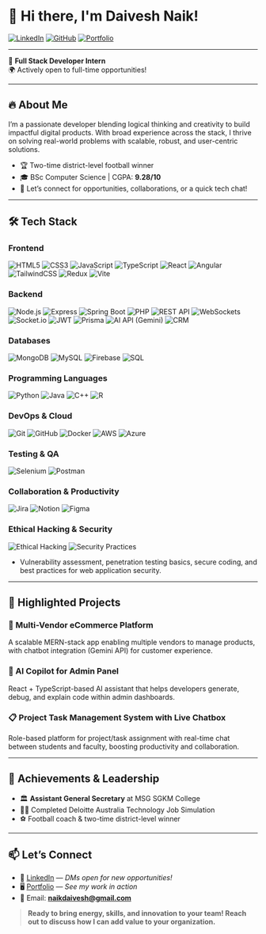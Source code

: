 # 👋 Hi there, I'm Daivesh Naik!

[![LinkedIn](https://img.shields.io/badge/LinkedIn-blue?style=for-the-badge&logo=linkedin&logoColor=white)](http://www.linkedin.com/in/daivesh-naik)
[![GitHub](https://img.shields.io/badge/GitHub-181717?style=for-the-badge&logo=github&logoColor=white)](https://github.com/DaiveshNaik)
[![Portfolio](https://img.shields.io/badge/Portfolio-FF5722?style=for-the-badge&logo=Firefox-Browser&logoColor=white)](https://www.daiveshnaik.me/)

---

🚀 **Full Stack Developer Intern**  
🌍 Actively open to full-time opportunities!

---

## 🔥 About Me

I’m a passionate developer blending logical thinking and creativity to build impactful digital products. With broad experience across the stack, I thrive on solving real-world problems with scalable, robust, and user-centric solutions.

- 🏆 Two-time district-level football winner 
- 🎓 BSc Computer Science | CGPA: **9.28/10**
- 💬 Let’s connect for opportunities, collaborations, or a quick tech chat!

---

## 🛠️ Tech Stack

### **Frontend**
![HTML5](https://img.shields.io/badge/HTML5-E34F26?style=flat-square&logo=html5&logoColor=fff)
![CSS3](https://img.shields.io/badge/CSS3-1572B6?style=flat-square&logo=css3&logoColor=fff)
![JavaScript](https://img.shields.io/badge/JavaScript-F7DF1E?style=flat-square&logo=javascript&logoColor=222)
![TypeScript](https://img.shields.io/badge/TypeScript-007ACC?style=flat-square&logo=typescript&logoColor=fff)
![React](https://img.shields.io/badge/React-20232A?style=flat-square&logo=react)
![Angular](https://img.shields.io/badge/Angular-DD0031?style=flat-square&logo=angular&logoColor=fff)
![TailwindCSS](https://img.shields.io/badge/Tailwind_CSS-38B2AC?style=flat-square&logo=tailwind-css&logoColor=fff)
![Redux](https://img.shields.io/badge/Redux-764ABC?style=flat-square&logo=redux&logoColor=fff)
![Vite](https://img.shields.io/badge/Vite-646CFF?style=flat-square&logo=vite&logoColor=fff)

### **Backend**
![Node.js](https://img.shields.io/badge/Node.js-339933?style=flat-square&logo=node.js&logoColor=fff)
![Express](https://img.shields.io/badge/Express.js-000?style=flat-square&logo=express&logoColor=fff)
![Spring Boot](https://img.shields.io/badge/Spring_Boot-6DB33F?style=flat-square&logo=spring-boot&logoColor=fff)
![PHP](https://img.shields.io/badge/PHP-777BB4?style=flat-square&logo=php&logoColor=fff)
![REST API](https://img.shields.io/badge/REST--API-0052CC?style=flat-square&logo=rest&logoColor=fff)
![WebSockets](https://img.shields.io/badge/WebSockets-3F3F3F?style=flat-square&logo=websocket&logoColor=fff)
![Socket.io](https://img.shields.io/badge/Socket.io-010101?style=flat-square&logo=socket.io&logoColor=fff)
![JWT](https://img.shields.io/badge/JWT-000?style=flat-square&logo=json-web-tokens&logoColor=fff)
![Prisma](https://img.shields.io/badge/Prisma-2D3748?style=flat-square&logo=prisma&logoColor=fff)
![AI API (Gemini)](https://img.shields.io/badge/Gemini-0F9D58?style=flat-square&logo=google&logoColor=fff)
![CRM](https://img.shields.io/badge/CRM-1976D2?style=flat-square&logo=crm&logoColor=fff)

### **Databases**
![MongoDB](https://img.shields.io/badge/MongoDB-4EA94B?style=flat-square&logo=mongodb&logoColor=fff)
![MySQL](https://img.shields.io/badge/MySQL-4479A1?style=flat-square&logo=mysql&logoColor=fff)
![Firebase](https://img.shields.io/badge/Firebase-FFCA28?style=flat-square&logo=firebase&logoColor=fff)
![SQL](https://img.shields.io/badge/SQL-4479A1?style=flat-square&logo=database&logoColor=fff)

### **Programming Languages**
![Python](https://img.shields.io/badge/Python-3776AB?style=flat-square&logo=python&logoColor=fff)
![Java](https://img.shields.io/badge/Java-007396?style=flat-square&logo=java&logoColor=fff)
![C++](https://img.shields.io/badge/C++-00599C?style=flat-square&logo=c%2B%2B&logoColor=fff)
![R](https://img.shields.io/badge/R-276DC3?style=flat-square&logo=r&logoColor=fff)

### **DevOps & Cloud**
![Git](https://img.shields.io/badge/Git-F05032?style=flat-square&logo=git&logoColor=fff)
![GitHub](https://img.shields.io/badge/GitHub-181717?style=flat-square&logo=github&logoColor=fff)
![Docker](https://img.shields.io/badge/Docker-2496ED?style=flat-square&logo=docker&logoColor=fff)
![AWS](https://img.shields.io/badge/AWS-232F3E?style=flat-square&logo=amazon-aws&logoColor=fff)
![Azure](https://img.shields.io/badge/Azure-0078D4?style=flat-square&logo=microsoft-azure&logoColor=fff)

### **Testing & QA**
![Selenium](https://img.shields.io/badge/Selenium-43B02A?style=flat-square&logo=selenium&logoColor=fff)
![Postman](https://img.shields.io/badge/Postman-FF6C37?style=flat-square&logo=postman&logoColor=fff)

### **Collaboration & Productivity**
![Jira](https://img.shields.io/badge/Jira-0052CC?style=flat-square&logo=jira&logoColor=fff)
![Notion](https://img.shields.io/badge/Notion-000000?style=flat-square&logo=notion&logoColor=fff)
![Figma](https://img.shields.io/badge/Figma-F24E1E?style=flat-square&logo=figma&logoColor=fff)

### **Ethical Hacking & Security**
![Ethical Hacking](https://img.shields.io/badge/Ethical%20Hacking-222222?style=flat-square&logo=hack-the-box&logoColor=00B100)
![Security Practices](https://img.shields.io/badge/Security%20Practices-0277BD?style=flat-square&logo=security&logoColor=fff)
- Vulnerability assessment, penetration testing basics, secure coding, and best practices for web application security.

---

## 🚀 Highlighted Projects

### 🛒 Multi-Vendor eCommerce Platform
A scalable MERN-stack app enabling multiple vendors to manage products, with chatbot integration (Gemini API) for customer experience.

### 🤖 AI Copilot for Admin Panel
React + TypeScript-based AI assistant that helps developers generate, debug, and explain code within admin dashboards.

### 📋 Project Task Management System with Live Chatbox
Role-based platform for project/task assignment with real-time chat between students and faculty, boosting productivity and collaboration.

---

## 🏅 Achievements & Leadership

- 🏛️ **Assistant General Secretary** at MSG SGKM College
- 👨‍💻 Completed Deloitte Australia Technology Job Simulation
- ⚽ Football coach & two-time district-level winner

---

## 📫 Let’s Connect

- 💼 [LinkedIn](http://www.linkedin.com/in/daivesh-naik) — *DMs open for new opportunities!*
- 🖥️ [Portfolio](https://daiveshnaik.me) — *See my work in action*
- 📧 Email: **naikdaivesh@gmail.com**

> **Ready to bring energy, skills, and innovation to your team! Reach out to discuss how I can add value to your organization.**
